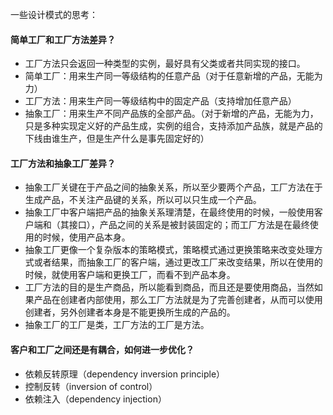 一些设计模式的思考：

#### 简单工厂和工厂方法差异？

- 工厂方法只会返回一种类型的实例，最好具有父类或者共同实现的接口。
- 简单工厂：用来生产同一等级结构的任意产品（对于任意新增的产品，无能为力）
- 工厂方法：用来生产同一等级结构中的固定产品（支持增加任意产品）
- 抽象工厂：用来生产不同产品族的全部产品。（对于新增的产品，无能为力，只是多种实现定义好的产品生成，实例的组合，支持添加产品族，就是产品的下线由谁生产，但是生产什么是事先固定好的）

#### 工厂方法和抽象工厂差异？

- 抽象工厂关键在于产品之间的抽象关系，所以至少要两个产品，工厂方法在于生成产品，不关注产品键的关系，所以可以只生成一个产品。
- 抽象工厂中客户端把产品的抽象关系理清楚，在最终使用的时候，一般使用客户端和（其接口），产品之间的关系是被封装固定的；而工厂方法是在最终使用的时候，使用产品本身。
- 抽象工厂更像一个复杂版本的策略模式，策略模式通过更换策略来改变处理方式或者结果，而抽象工厂的客户端，通过更改工厂来改变结果，所以在使用的时候，就使用客户端和更换工厂，而看不到产品本身。
- 工厂方法的目的是生产商品，所以能看到商品，而且还是要使用商品，当然如果产品在创建者内部使用，那么工厂方法就是为了完善创建者，从而可以使用创建者，另外创建者本身是不能更换所生成的产品的。
- 抽象工厂的工厂是类，工厂方法的工厂是方法。

#### 客户和工厂之间还是有耦合，如何进一步优化？

- 依赖反转原理（dependency inversion principle）
- 控制反转（inversion of control）
- 依赖注入（dependency injection）

